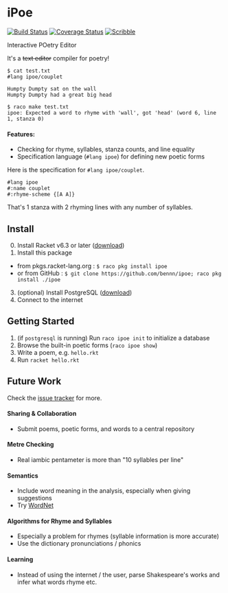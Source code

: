iPoe
====
[![Build Status](https://travis-ci.org/bennn/iPoe.svg)](https://travis-ci.org/bennn/iPoe)
[![Coverage Status](https://coveralls.io/repos/bennn/iPoe/badge.svg?branch=master&service=github)](https://coveralls.io/github/bennn/iPoe?branch=master)
[![Scribble](https://img.shields.io/badge/Docs-Scribble-blue.svg)](http://docs.racket-lang.org/ipoe/index.html)

Interactive POetry Editor

It's a ~~text editor~~ compiler for poetry!

```
$ cat test.txt
#lang ipoe/couplet

Humpty Dumpty sat on the wall
Humpty Dumpty had a great big head

$ raco make test.txt
ipoe: Expected a word to rhyme with 'wall', got 'head' (word 6, line 1, stanza 0)
```

#### Features:
- Checking for rhyme, syllables, stanza counts, and line equality
- Specification language (`#lang ipoe`) for defining new poetic forms

Here is the specification for `#lang ipoe/couplet`.

```
#lang ipoe
#:name couplet
#:rhyme-scheme {[A A]}
```

That's 1 stanza with 2 rhyming lines with any number of syllables.


## Install

0. Install Racket v6.3 or later ([download](http://download.racket-lang.org/))
1. Install this package
  - from pkgs.racket-lang.org : `$ raco pkg install ipoe`
  - or from GitHub : `$ git clone https://github.com/bennn/ipoe; raco pkg install ./ipoe`
3. (optional) Install PostgreSQL ([download](https://www.postgresql.org/download))
4. Connect to the internet


## Getting Started

1. (if `postgresql` is running) Run `raco ipoe init` to initialize a database
2. Browse the built-in poetic forms (`raco ipoe show`)
3. Write a poem, e.g. `hello.rkt`
4. Run `racket hello.rkt`


## Future Work

Check the [issue tracker](https://github.com/bennn/iPoe/issues) for more.

#### Sharing & Collaboration
- Submit poems, poetic forms, and words to a central repository

#### Metre Checking
- Real iambic pentameter is more than "10 syllables per line"

#### Semantics
- Include word meaning in the analysis, especially when giving suggestions
- Try [WordNet](https://wordnet.princeton.edu/)

#### Algorithms for Rhyme and Syllables
- Especially a problem for rhymes (syllable information is more accurate)
- Use the dictionary pronunciations / phonics

#### Learning
- Instead of using the internet / the user, parse Shakespeare's works and infer what words rhyme etc.
